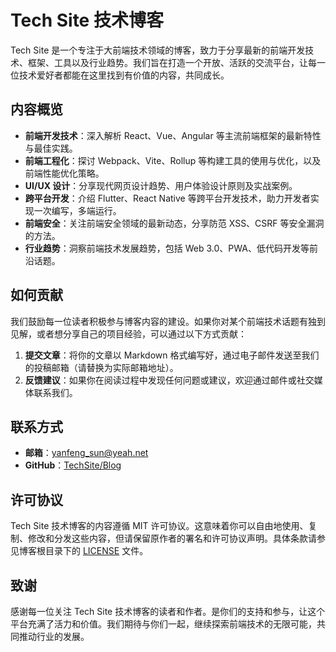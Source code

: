 # Tech Site 技术博客

Tech Site 是一个专注于大前端技术领域的博客，致力于分享最新的前端开发技术、框架、工具以及行业趋势。我们旨在打造一个开放、活跃的交流平台，让每一位技术爱好者都能在这里找到有价值的内容，共同成长。

## 内容概览

- **前端开发技术**：深入解析 React、Vue、Angular 等主流前端框架的最新特性与最佳实践。
- **前端工程化**：探讨 Webpack、Vite、Rollup 等构建工具的使用与优化，以及前端性能优化策略。
- **UI/UX 设计**：分享现代网页设计趋势、用户体验设计原则及实战案例。
- **跨平台开发**：介绍 Flutter、React Native 等跨平台开发技术，助力开发者实现一次编写，多端运行。
- **前端安全**：关注前端安全领域的最新动态，分享防范 XSS、CSRF 等安全漏洞的方法。
- **行业趋势**：洞察前端技术发展趋势，包括 Web 3.0、PWA、低代码开发等前沿话题。

## 如何贡献

我们鼓励每一位读者积极参与博客内容的建设。如果你对某个前端技术话题有独到见解，或者想分享自己的项目经验，可以通过以下方式贡献：

1. **提交文章**：将你的文章以 Markdown 格式编写好，通过电子邮件发送至我们的投稿邮箱（请替换为实际邮箱地址）。
2. **反馈建议**：如果你在阅读过程中发现任何问题或建议，欢迎通过邮件或社交媒体联系我们。

## 联系方式

- **邮箱**：[yanfeng_sun@yeah.net](mailto:yanfeng_sun@yeah.net)
- **GitHub**：[TechSite/Blog](https://github.com/sunyfg/tech-site-blog)

## 许可协议

Tech Site 技术博客的内容遵循 MIT 许可协议。这意味着你可以自由地使用、复制、修改和分发这些内容，但请保留原作者的署名和许可协议声明。具体条款请参见博客根目录下的 [LICENSE](LICENSE) 文件。

## 致谢

感谢每一位关注 Tech Site 技术博客的读者和作者。是你们的支持和参与，让这个平台充满了活力和价值。我们期待与你们一起，继续探索前端技术的无限可能，共同推动行业的发展。
